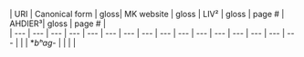 
| URI | Canonical form | gloss| MK website | gloss | LIV² | gloss | page # | AHDIER³| gloss | page # |  
| --- | --- | --- | --- | --- | --- | --- | --- | --- | --- | --- | --- | --- | --- | --- | --- |
|  | **bʰag-*  |
|  |  |
